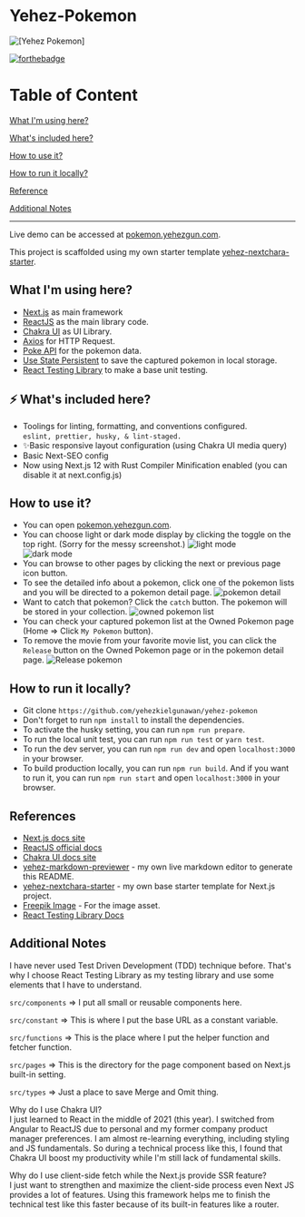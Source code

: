 # Yehez-Pokemon

![[Yehez Pokemon]](https://socialify.git.ci/yehezkielgunawan/yehez-pokemon/image?description=1&logo=https%3A%2F%2Fimage.flaticon.com%2Ficons%2Fpng%2F512%2F1068%2F1068780.png&name=1&owner=1&pattern=Overlapping%20Hexagons&theme=Dark)

[![forthebadge](https://res.cloudinary.com/yehez/image/upload/v1635325228/made-by-typescript_mz1tue.svg)](https://forthebadge.com)

# Table of Content

[What I'm using here?](https://github.com/yehezkielgunawan/yehez-pokemon#what-im-using-here)

[What's included here?](https://github.com/yehezkielgunawan/yehez-pokemon#-whats-included-here)

[How to use it?](https://github.com/yehezkielgunawan/yehez-pokemon#how-to-use-it)

[How to run it locally?](https://github.com/yehezkielgunawan/yehez-pokemon#how-to-run-it-locally)

[Reference](https://github.com/yehezkielgunawan/yehez-pokemon#references)

[Additional Notes](https://github.com/yehezkielgunawan/yehez-pokemon#additional-notes)

---

Live demo can be accessed at [pokemon.yehezgun.com](https://pokemon.yehezgun.com).

This project is scaffolded using my own starter template [yehez-nextchara-starter](https://yehez-nextchakra-starter.yehezgun.com/).

## What I'm using here?

- [Next.js](https://nextjs.org/) as main framework
- [ReactJS](https://reactjs.org/) as the main library code.
- [Chakra UI](https://chakra-ui.com/docs/getting-started) as UI Library.
- [Axios](https://axios-http.com/) for HTTP Request.
- [Poke API](https://pokeapi.co/) for the pokemon data.
- [Use State Persistent](https://github.com/donavon/use-persisted-state) to save the captured pokemon in local storage.
- [React Testing Library](https://testing-library.com/docs/react-testing-library/intro/) to make a base unit testing.

## ⚡ What's included here?

- Toolings for linting, formatting, and conventions configured.\
  `eslint, prettier, husky, & lint-staged.`
- ✨Basic responsive layout configuration (using Chakra UI media query)
- Basic Next-SEO config
- Now using Next.js 12 with Rust Compiler Minification enabled (you can disable it at next.config.js)

## How to use it?

- You can open [pokemon.yehezgun.com](https://pokemon.yehezgun.com/).
- You can choose light or dark mode display by clicking the toggle on the top right. (Sorry for the messy screenshot.)
  ![light mode](https://res.cloudinary.com/yehez/image/upload/v1638173310/Bobobox/home_light_hdyxna.png)
  <br>
  ![dark mode](https://res.cloudinary.com/yehez/image/upload/v1638173310/Bobobox/home_dark_c2wj3w.png)
- You can browse to other pages by clicking the next or previous page icon button.
- To see the detailed info about a pokemon, click one of the pokemon lists and you will be directed to a pokemon detail page.
  ![pokemon detail](https://res.cloudinary.com/yehez/image/upload/v1638173310/Bobobox/detail_pokemon_h8mtqb.png)
- Want to catch that pokemon? Click the `catch` button. The pokemon will be stored in your collection.
  ![owned pokemon list](https://res.cloudinary.com/yehez/image/upload/v1638173309/Bobobox/capture_pokemon_vwiljd.png)
- You can check your captured pokemon list at the Owned Pokemon page (Home => Click `My Pokemon` button).
- To remove the movie from your favorite movie list, you can click the `Release` button on the Owned Pokemon page or in the pokemon detail page.
  ![Release pokemon](https://res.cloudinary.com/yehez/image/upload/v1638173309/Bobobox/release_pokemon_tvhryv.png)

## How to run it locally?

- Git clone `https://github.com/yehezkielgunawan/yehez-pokemon`
- Don't forget to run `npm install` to install the dependencies.
- To activate the husky setting, you can run `npm run prepare`.
- To run the local unit test, you can run `npm run test` or `yarn test`.
- To run the dev server, you can run `npm run dev` and open `localhost:3000` in your browser.
- To build production locally, you can run `npm run build`. And if you want to run it, you can run `npm run start` and open `localhost:3000` in your browser.

## References

- [Next.js docs site](https://nextjs.org/)
- [ReactJS official docs](https://reactjs.org/)
- [Chakra UI docs site](https://chakra-ui.com/docs/getting-started)
- [yehez-markdown-previewer](https://markdown.yehezgun.com/) - my own live markdown editor to generate this README.
- [yehez-nextchara-starter](https://yehez-nextchakra-starter.yehezgun.com/) - my own base starter template for Next.js project.
- [Freepik Image](https://image.flaticon.com/icons/png/512/1031/1031982.png) - For the image asset.
- [React Testing Library Docs](https://testing-library.com/docs/react-testing-library/intro/)

## Additional Notes

I have never used Test Driven Development (TDD) technique before. That's why I choose React Testing Library as my testing library and use some elements that I have to understand.

`src/components` => I put all small or reusable components here.

`src/constant` => This is where I put the base URL as a constant variable.

`src/functions` => This is the place where I put the helper function and fetcher function.

`src/pages` => This is the directory for the page component based on Next.js built-in setting.

`src/types` => Just a place to save Merge and Omit thing.

Why do I use Chakra UI?\
I just learned to React in the middle of 2021 (this year). I switched from Angular to ReactJS due to personal and my former company product manager preferences. I am almost re-learning everything, including styling and JS fundamentals. So during a technical process like this, I found that Chakra UI boost my productivity while I'm still lack of fundamental skills.

Why do I use client-side fetch while the Next.js provide SSR feature?\
I just want to strengthen and maximize the client-side process even Next JS provides a lot of features. Using this framework helps me to finish the technical test like this faster because of its built-in features like a router.

